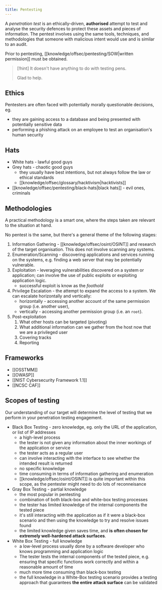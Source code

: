 ```yaml
---
title: Pentesting
---
```


A _penetration test_ is an ethically-driven, **authorised** attempt to test and analyse the security defences to protect these assets and pieces of information. The pentest involves using the same tools, techniques, and methodologies that someone with malicious intent would use and is similar to an audit.

Prior to pentesting, [[knowledge/offsec/pentesting/SOW|written permission]] must be obtained.

> [!hint] It doesn't have anything to do with testing pens.
>
> Glad to help.

## Ethics

Pentesters are often faced with potentially morally questionable decisions, eg.

- they are gaining access to a database and being presented with potentially sensitive data
- performing a phishing attack on an employee to test an organisation's human security

## Hats

- White hats - lawful good guys
- Grey hats - chaotic good guys
  - they usually have best intentions, but not always follow the law or ethical standards
  - [[knowledge/offsec/glossary/hacktivism|hacktivists]]
- [[knowledge/offsec/pentesting/black-hats|black hats]] - evil ones, criminals

## Methodologies

A practical methodology is a smart one, where the steps taken are relevant to the situation at hand.

No pentest is the same, but there's a general theme of the following stages:

1. Information Gathering - [[knowledge/offsec/osint/OSINT]] and research of the target organisation. This does not involve scanning any systems.
2. Enumeration/Scanning - discovering applications and services running on the systems, e.g. finding a web server that may be potentially vulnerable.
3. Exploitation - leveraging vulnerabilities discovered on a system or application; can involve the use of public exploits or exploiting application logic.
   - successful exploit is know as the _foothold_
4. Privilege Escalation - the attempt to expand the access to a system. We can escalate horizontally and vertically:
   - horizontally - accessing another account of the same permission group (i.e. another user),
   - vertically - accessing another permission group (i.e. an `root`).
5. Post-exploitation
   1. What other hosts can be targeted (pivoting)
   2. What additional information can we gather from the host now that we are a privileged user
   3. Covering tracks
   4. Reporting

## Frameworks

- [[OSSTMM]]
- [[OWASP]]
- [[NIST Cybersecurity Framework 1.1]]
- [[NCSC CAF]]

## Scopes of testing

Our understanding of our target will determine the level of testing that we perform in your penetration testing engagement.

- Black Box Testing - zero knowledge, eg. only the URL of the application, or list of IP addresses
  - a high-level process
  - the tester is not given any information about the inner workings of the application or service
  - the tester acts as a regular user
  - can involve interacting with the interface to see whether the intended result is returned
  - no specific knowledge
  - time consuming in terms of information gathering and enumeration
  - [[knowledge/offsec/osint/OSINT]] is quite important within this scope, as the pentester might need to do lots of reconneisance
- Gray Box Testing - partial knowledge
  - the most popular in pentesting
  - combination of both black-box and white-box testing processes
  - the tester has limited knowledge of the internal components the tested piece
  - it's still interacting with the application as if it were a black-box scenario and then using the knowledge to try and resolve issues found
  - the limited knowledge given saves time, and **is often chosen for extremely well-hardened attack surfaces**.
- White Box Testing - full knowledge
  - a low-level process usually done by a software developer who knows programming and application logic
  - The tester tests the internal components of the tested piece, e.g. ensuring that specific functions work correctly and within a reasonable amount of time
  - much more time consuming than black-box testing
  - the full knowledge in a White-Box testing scenario provides a testing approach that guarantees **the entire attack surface** can be validated
